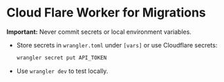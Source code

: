 # Cloud Flare Worker for Migrations

**Important:** Never commit secrets or local environment variables.

- Store secrets in `wrangler.toml` under `[vars]` or use Cloudflare secrets:
  ```sh
  wrangler secret put API_TOKEN
  ```
- Use `wrangler dev` to test locally.

